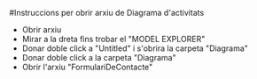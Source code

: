#Instruccions per obrir arxiu de Diagrama d'activitats

- Obrir arxiu
- Mirar a la dreta fins trobar el "MODEL EXPLORER"
- Donar doble click a "Untitled" i s'obrira la carpeta "Diagrama"
- Donar doble click a la carpeta "Diagrama"
- Obrir l'arxiu "FormulariDeContacte"
